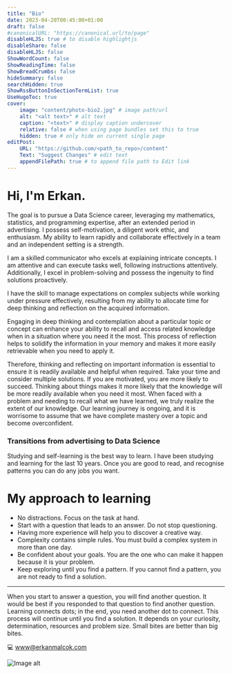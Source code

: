 ```yaml
---
title: "Bio"
date: 2023-04-20T00:45:00+01:00
draft: false
#canonicalURL: "https://canonical.url/to/page"
disableHLJS: true # to disable highlightjs
disableShare: false
disableHLJS: false
ShowWordCount: false
ShowReadingTime: false
ShowBreadCrumbs: false
hideSummary: false
searchHidden: true
ShowRssButtonInSectionTermList: true
UseHugoToc: true
cover:
    image: "content/photo-bio2.jpg" # image path/url
    alt: "<alt text>" # alt text
    caption: "<text>" # display caption undercover
    relative: false # when using page bundles set this to true
    hidden: true # only hide on current single page
editPost:
    URL: "https://github.com/<path_to_repo>/content"
    Text: "Suggest Changes" # edit text
    appendFilePath: true # to append file path to Edit link
---
```

# Hi, I'm Erkan.

The goal is to pursue a Data Science career, leveraging my mathematics, statistics, and programming expertise, after an extended period in advertising. I possess self-motivation, a diligent work ethic, and enthusiasm. My ability to learn rapidly and collaborate effectively in a team and an independent setting is a strength.

I am a skilled communicator who excels at explaining intricate concepts. I am attentive and can execute tasks well, following instructions attentively. Additionally, I excel in problem-solving and possess the ingenuity to find solutions proactively.

I have the skill to manage expectations on complex subjects while working under pressure effectively, resulting from my ability to allocate time for deep thinking and reflection on the acquired information.

Engaging in deep thinking and contemplation about a particular topic or concept can enhance your ability to recall and access related knowledge when in a situation where you need it the most. This process of reflection helps to solidify the information in your memory and makes it more easily retrievable when you need to apply it.

Therefore, thinking and reflecting on important information is essential to ensure it is readily available and helpful when required. Take your time and consider multiple solutions. If you are motivated, you are more likely to succeed. Thinking about things makes it more likely that the knowledge will be more readily available when you need it most.
When faced with a problem and needing to recall what we have learned, we truly realize the extent of our knowledge. Our learning journey is ongoing, and it is worrisome to assume that we have complete mastery over a topic and become overconfident.

### Transitions from advertising to Data Science
Studying and self-learning is the best way to learn. I have been studying and learning for the last 10 years. Once you are good to read, and recognise patterns you can do any jobs you want.

# My approach to learning
* No distractions. Focus on the task at hand.
* Start with a question that leads to an answer. Do not stop questioning.
* Having more experience will help you to discover a creative way.
* Complexity contains simple rules. You must build a complex system in more than one day.
* Be confident about your goals. You are the one who can make it happen because it is your problem.
* Keep exploring until you find a pattern. If you cannot find a pattern, you are not ready to find a solution.
___

When you start to answer a question, you will find another question. It would be best if you responded to that question to find another question. Learning connects dots; in the end, you need another dot to connect.
This process will continue until you find a solution. It depends on your curiosity, determination, resources and problem size. Small bites are better than big bites.



💻 www@erkanmalcok.com

![Image alt](../photo-bio2.jpg)

